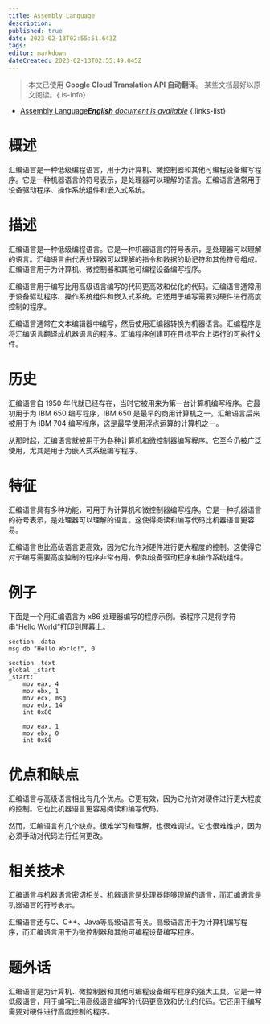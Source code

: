 ```yaml
---
title: Assembly Language
description: 
published: true
date: 2023-02-13T02:55:51.643Z
tags: 
editor: markdown
dateCreated: 2023-02-13T02:55:49.045Z
---
```


> 本文已使用 **Google Cloud Translation API 自动翻译**。
某些文档最好以原文阅读。{.is-info}



- [Assembly Language***English** document is available*](/en/Knowledge-base/Dictionary/assembly-language)
{.links-list}


# 概述
汇编语言是一种低级编程语言，用于为计算机、微控制器和其他可编程设备编写程序。它是一种机器语言的符号表示，是处理器可以理解的语言。汇编语言通常用于设备驱动程序、操作系统组件和嵌入式系统。

# 描述
汇编语言是一种低级编程语言。它是一种机器语言的符号表示，是处理器可以理解的语言。汇编语言由代表处理器可以理解的指令和数据的助记符和其他符号组成。汇编语言用于为计算机、微控制器和其他可编程设备编写程序。

汇编语言用于编写比用高级语言编写的代码更高效和优化的代码。汇编语言通常用于设备驱动程序、操作系统组件和嵌入式系统。它还用于编写需要对硬件进行高度控制的程序。

汇编语言通常在文本编辑器中编写，然后使用汇编器转换为机器语言。汇编程序是将汇编语言翻译成机器语言的程序。汇编程序创建可在目标平台上运行的可执行文件。

# 历史
汇编语言自 1950 年代就已经存在，当时它被用来为第一台计算机编写程序。它最初用于为 IBM 650 编写程序，IBM 650 是最早的商用计算机之一。汇编语言后来被用于为 IBM 704 编写程序，这是最早使用浮点运算的计算机之一。

从那时起，汇编语言就被用于为各种计算机和微控制器编写程序。它至今仍被广泛使用，尤其是用于为嵌入式系统编写程序。

# 特征
汇编语言具有多种功能，可用于为计算机和微控制器编写程序。它是一种机器语言的符号表示，是处理器可以理解的语言。这使得阅读和编写代码比机器语言更容易。

汇编语言也比高级语言更高效，因为它允许对硬件进行更大程度的控制。这使得它对于编写需要高度控制的程序非常有用，例如设备驱动程序和操作系统组件。

# 例子
下面是一个用汇编语言为 x86 处理器编写的程序示例。该程序只是将字符串“Hello World”打印到屏幕上。

```
section .data
msg db "Hello World!", 0

section .text
global _start
_start:
    mov eax, 4
    mov ebx, 1
    mov ecx, msg
    mov edx, 14
    int 0x80

    mov eax, 1
    mov ebx, 0
    int 0x80
```

# 优点和缺点
汇编语言与高级语言相比有几个优点。它更有效，因为它允许对硬件进行更大程度的控制。它也比机器语言更容易阅读和编写代码。

然而，汇编语言有几个缺点。很难学习和理解，也很难调试。它也很难维护，因为必须手动对代码进行任何更改。

# 相关技术
汇编语言与机器语言密切相关。机器语言是处理器能够理解的语言，而汇编语言是机器语言的符号表示。

汇编语言还与C、C++、Java等高级语言有关。高级语言用于为计算机编写程序，而汇编语言用于为微控制器和其他可编程设备编写程序。

# 题外话
汇编语言是为计算机、微控制器和其他可编程设备编写程序的强大工具。它是一种低级语言，用于编写比用高级语言编写的代码更高效和优化的代码。它还用于编写需要对硬件进行高度控制的程序。